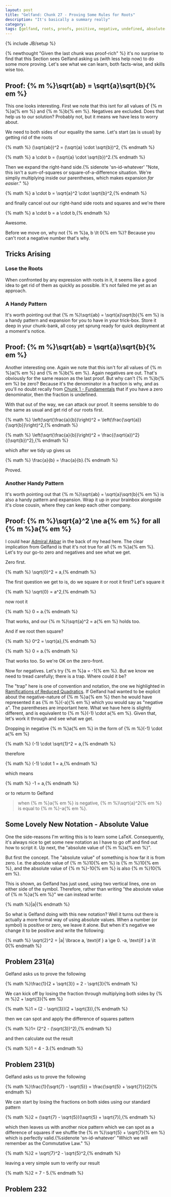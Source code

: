 ```yaml
---
layout: post
title: "Gelfand: Chunk 27 - Proving Some Rules for Roots"
description: "It's basically a summary really"
category: 
tags: [gelfand, roots, proofs, positive, negative, undefined, absolute-value, notation, difference-of-squares, commutative-law]
---
```

{% include JB/setup %}

{% newthought "Given the last chunk was proof-rich" %} it's no surprise to find that this Section sees Gelfand asking us (with less help now) to do some more proving.  Let's see what we can learn, both facts-wise, and skills wise too.

## Proof: {% m %}\sqrt{ab} = \sqrt{a}\sqrt{b}{% em %} 
This one looks interesting.  First we note that this isnt for all values of {% m %}a{% em %} and {% m %}b{% em %}.  Negatives are excluded.  Does that help us to our solution? Probably not, but it means we have less to worry about.

We need to both sides of our equality the same.  Let's start (as is usual) by getting rid of the roots

{% math %} (\sqrt{ab})^2 = (\sqrt{a} \cdot \sqrt{b})^2, {% endmath %}

{% math %} a \cdot b = (\sqrt{a} \cdot \sqrt{b})^2.{% endmath %}

Then we expand the right-hand side.{% sidenote 'sn-id-whatever' "Note, this isn't a sum-of-squares or square-of-a-difference situation. We're simpliy multiplying inside our parentheses, which makes expansion _far easier_." %}

{% math %} a \cdot b = \sqrt{a}^2 \cdot \sqrt{b}^2,{% endmath %}

and finally cancel out our right-hand side roots and squares and we're there

{% math %} a \cdot b = a \cdot b,{% endmath %}

Awesome.

Before we move on, why not {% m %}a, b \lt 0{% em %}?  Because you can't root a negative number that's why.

## Tricks Arising

### Lose the Roots
When confronted by any expression with roots in it, it seems like a good idea to get rid of them as quickly as possible.  It's not failed me yet as an approach.

### A Handy Pattern
It's worth pointing out that {% m %}\sqrt{ab} = \sqrt{a}\sqrt{b}{% em %} is a handy pattern and expansion for you to have in your trick-box.  Store it deep in  your chunk-bank, all cosy yet sprung ready for quick deployment at a moment's notice.

## Proof: {% m %}\sqrt{ab} = \sqrt{a}\sqrt{b}{% em %} 
Another interesting one.  Again we note that this isn't for all values of {% m %}a{% em %} and {% m %}b{% em %}.  Again negatives are out.  That's obviously for the same reason as the last proof.  But why can't {% m %}b{% em %} be zero?  Because it's the denominator in a fraction is why, and as you'll no doubt recally from [Chunk 1 - Fundamentals]() that if you have a zero denominator, then the fraction is undefined.

With that out of the way, we can attack our proof.  It seems sensible to do the same as usual and get rid of our roots first.

{% math %} \left(\sqrt{\frac{a}{b}}\right)^2 = \left(\frac{\sqrt{a}}{\sqrt{b}}\right)^2,{% endmath %}

{% math %} \left(\sqrt{\frac{a}{b}}\right)^2 = \frac{(\sqrt{a})^2}{(\sqrt{b})^2},{% endmath %}

which after we tidy up gives us

{% math %} \frac{a}{b} = \frac{a}{b}.{% endmath %}

Proved.

### Another Handy Pattern
It's worth pointing out that {% m %}\sqrt{ab} = \sqrt{a}\sqrt{b}{% em %} is also a handy pattern and expansion.  Wrap it up in your brainbox alongside it's close cousin, where they can keep each other company.

## Proof: {% m %}\sqrt{a}^2 \ne a{% em %} for all {% m %}a{% em %}
I could hear [Admiral Akbar]() in the back of my head here.  The clear implication from Gelfand is that it's not true for all {% m %}a{% em %}.  Let's try our go-to zero and negatives and see what we get.

Zero first.

{% math %} \sqrt{0}^2 = a,{% endmath %}

The first question we get to is, do we square it or root it first?  Let's square it

{% math %} \sqrt{0} = a^2,{% endmath %}

now root it

{% math %} 0 = a.{% endmath %}

That works, and our {% m %}\sqrt{a}^2 = a{% em %} holds too.

And if we root then square?

{% math %} 0^2 = \sqrt{a},{% endmath %}

{% math %} 0 = a.{% endmath %}

That works too.  So we're OK on the zero-front.  

Now for negatives. Let's try {% m %}a = -1{% em %}.  But we know we need to tread carefully; there is a trap. Where could it be?

The "trap" here is one of convention and notation, the one we highlighted in [Ramifications of Reduced Quadratics]().  If Gelfand had wanted to be explicit about the negative-nature of {% m %}a{% em %} then he would have represented it as {% m %}(-a){% em %} which you would say as "negative a". The parentheses are important here.  What we have here is slightly different, and is equivalent to {% m %}(-1) \cdot a{% em %}.  Given that, let's work it through and see what we get.

Dropping in negative {% m %}a{% em %} in the form of {% m %}(-1) \cdot a{% em %}

{% math %} (-1) \cdot \sqrt{1}^2 = a,{% endmath %}

therefore

{% math %} (-1) \cdot 1 = a,{% endmath %}

which means

{% math %} -1 = a,{% endmath %}

or to returm to Gelfand

> when {% m %}a{% em %} is negative, {% m %}\sqrt{a}^2{% em %} is equal to {% m %}-a{% em %}.

## Some Lovely New Notation - Absolute Value
One the side-reasons I'm writing this is to learn some LaTeX.  Consequently, it's always nice to get some new notation as I have to go off and find out how to script it.  Up next, the "absolute value of {% m %}a{% em %}".

But first the concept. The "absolute value" of something is how far it is from zero.  I.e. the absolute value of {% m %}10{% em %} is {% m %}10{% em %}, and the absolute value of {% m %}-10{% em %} is also {% m %}10{% em %}.

This is shown, as Gelfand has just used, using two vertical lines, one on either side of the symbol.  Therefore, rather than writing "the absolute value of {% m %}a{% em %}" we can instead write:

{% math %}|a|{% endmath %}

So what is Gelfand doing with this new notation?  Well it turns out there is actually a more formal way of using absolute values.  When a number (or symbol) is positive or zero, we leave it alone.  But when it's negative we change it to be positive and write the following:

{% math %} \sqrt{2}^2 = |a| \lbrace a, \text{if } a \ge 0. -a, \text{if } a \lt 0{% endmath %}

## Problem 231(a)
Gelfand asks us to prove the following

{% math %}\frac{1}{2 + \sqrt{3}} = 2 - \sqrt{3}{% endmath %}

We can kick off by losing the fraction through multiplying both sides by {% m %}2 + \sqrt{3}{% em %} 

{% math %}1 = (2 - \sqrt{3})(2 + \sqrt{3}),{% endmath %}

then we can spot and apply the difference of squares pattern

{% math %}1= (2^2 - (\sqrt{3})^2),{% endmath %}

and then calculate out the result

{% math %}1 = 4 - 3.{% endmath %}

## Problem 231(b)
Gelfand asks us to prove the following

{% math %}\frac{1}{\sqrt{7} - \sqrt{5}} = \frac{\sqrt{5} + \sqrt{7}}{2}{% endmath %}

We can start by losing the fractions on both sides using our standard pattern

{% math %}2 = (\sqrt{7} - \sqrt{5})(\sqrt{5} + \sqrt{7}),{% endmath %}

which then leaves us with another nice pattern which we can spot as a difference of squares if we shuffle the {% m %}\sqrt{5} + \sqrt{7}{% em %} which is perfectly valid.{%sidenote 'sn-id-whatever' "Which we will remember as the Commutative Law." %}

{% math %}2 = \sqrt{7}^2 - \sqrt{5}^2,{% endmath %}

leaving a very simple sum to verify our result

{% math %}2 = 7 - 5.{% endmath %}

## Problem 232
